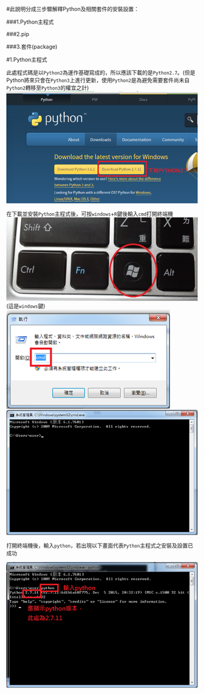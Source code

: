 #此說明分成三步驟解釋Python及相關套件的安裝設置：

###1.Python主程式

###2.pip

###3.套件(package)


#1.Python主程式

此處程式碼是以`Python2`為運作基礎寫成的，所以應該下載的是`Python2.7`。(但是Python將來只會在`Python3`上進行更新，使用`Python2`是為避免需要套件尚未自`Python2`轉移至`Python3`的權宜之計)
![0](https://github.com/otto1994/Readability/blob/master/figure/0.png)

在下載並安裝`Python`主程式後，可按`windows`+`R`鍵後輸入`cmd`打開終端機
![1](https://github.com/otto1994/Readability/blob/master/figure/1.jpg)
(這是`windows`鍵)
![2](https://github.com/otto1994/Readability/blob/master/figure/2.png)
![3](https://github.com/otto1994/Readability/blob/master/figure/3.png)

打開終端機後，輸入`python`，若出現以下畫面代表`Python`主程式之安裝及設置已成功

![4](https://github.com/otto1994/Readability/blob/master/figure/4.png)
